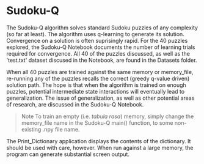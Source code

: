 # Sudoku-Q

The Sudoku-Q algorithm solves standard Sudoku puzzles of any complexity (so far at least). The algorithm uses q-learning to generate its solution. Convergence on a solution is often suprisingly rapid. For the 40 puzzles explored, the Sudoku-Q Notebook documents the number of learning trials required for convergence.  All 40 of the puzzles discussed, as well as the 'test.txt' dataset discused in the Notebook, are found in the Datasets folder.

When all 40 puzzles are trained against the same memory or memory_file, re-running any of the puzzles recalls the correct (greedy q-value driven) solution path. The hope is that when the algorithm is trained on enough puzzles, potential intermediate state interactions will eventually lead to generalization. The issue of generalization, as well as other potential areas of research, are discussed in the Sudoku-Q Notebook.

>Note To train an empty (i.e. *tabula rasa*) memory, simply change the memory_file name in the Sudoku-Q main() function, to some non-existing .npy file name.

The Print_Dictionary application displays the contents of the dictionary. It should be used with care, however. When run against a large memory, the program can generate substantial screen output.

